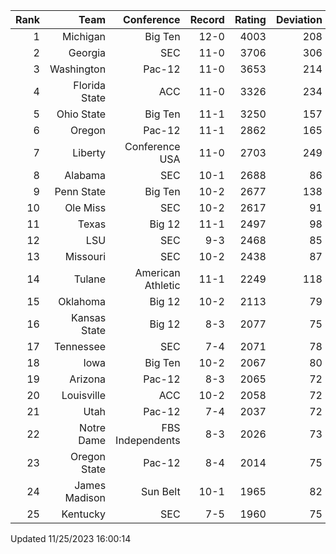 | Rank  | Team                 | Conference           | Record   | Rating | Deviation |
| ---:  | ---:                 | ---:                 | ---:     | ---:   | ---:      |
| 1     | Michigan             | Big Ten              | 12-0     | 4003   | 208       |
| 2     | Georgia              | SEC                  | 11-0     | 3706   | 306       |
| 3     | Washington           | Pac-12               | 11-0     | 3653   | 214       |
| 4     | Florida State        | ACC                  | 11-0     | 3326   | 234       |
| 5     | Ohio State           | Big Ten              | 11-1     | 3250   | 157       |
| 6     | Oregon               | Pac-12               | 11-1     | 2862   | 165       |
| 7     | Liberty              | Conference USA       | 11-0     | 2703   | 249       |
| 8     | Alabama              | SEC                  | 10-1     | 2688   | 86        |
| 9     | Penn State           | Big Ten              | 10-2     | 2677   | 138       |
| 10    | Ole Miss             | SEC                  | 10-2     | 2617   | 91        |
| 11    | Texas                | Big 12               | 11-1     | 2497   | 98        |
| 12    | LSU                  | SEC                  | 9-3      | 2468   | 85        |
| 13    | Missouri             | SEC                  | 10-2     | 2438   | 87        |
| 14    | Tulane               | American Athletic    | 11-1     | 2249   | 118       |
| 15    | Oklahoma             | Big 12               | 10-2     | 2113   | 79        |
| 16    | Kansas State         | Big 12               | 8-3      | 2077   | 75        |
| 17    | Tennessee            | SEC                  | 7-4      | 2071   | 78        |
| 18    | Iowa                 | Big Ten              | 10-2     | 2067   | 80        |
| 19    | Arizona              | Pac-12               | 8-3      | 2065   | 72        |
| 20    | Louisville           | ACC                  | 10-2     | 2058   | 72        |
| 21    | Utah                 | Pac-12               | 7-4      | 2037   | 72        |
| 22    | Notre Dame           | FBS Independents     | 8-3      | 2026   | 73        |
| 23    | Oregon State         | Pac-12               | 8-4      | 2014   | 75        |
| 24    | James Madison        | Sun Belt             | 10-1     | 1965   | 82        |
| 25    | Kentucky             | SEC                  | 7-5      | 1960   | 75        |

Updated 11/25/2023 16:00:14

